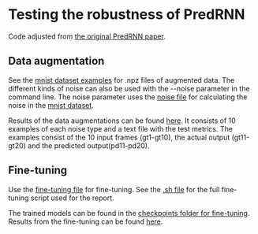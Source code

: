 # Testing the robustness of PredRNN
Code adjusted from [the original PredRNN paper](https://github.com/thuml/predrnn-pytorch).

## Data augmentation
See the [mnist dataset examples](/moving-mnist-example) for .npz files of augmented data.
The different kinds of noise can also be used with the --noise parameter in the command line.
The noise parameter uses the [noise file](/core/utils/noise.py) for calculating the noise in the [mnist dataset](/core/data_provider/mnist.py).

Results of the data augmentations can be found [here](/results_data_augmentation/). 
It consists of 10 examples of each noise type and a text file with the test metrics.
The examples consist of the 10 input frames (gt1-gt10), the actual output (gt11-gt20) and the predicted output(pd11-pd20).

## Fine-tuning
Use the [fine-tuning file](/fine-tuning.py) for fine-tuning. See the [.sh file](/fine-tuning.sh) for the full fine-tuning script used for the report.

The trained models can be found in the [checkpoints folder for fine-tuning](/checkpoints_fine-tuning/mnist_predrnn_v2/). 
Results from the fine-tuning can be found [here](/results_fine-tuning/).
